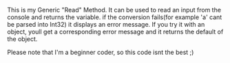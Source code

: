 This is my Generic "Read" Method. It can be used to read an input from the console and returns the variable. 
if the conversion fails(for example 'a' cant be parsed into Int32) it displays an error message.
If you try it with an object, youll get a corresponding error message and it returns the default of the object.

Please note that I'm a beginner coder, so this code isnt the best ;) 
